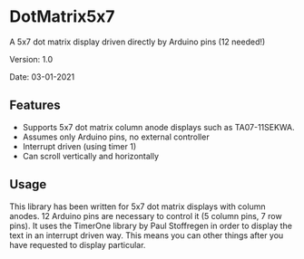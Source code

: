 # DotMatrix5x7
A 5x7 dot matrix display driven directly by Arduino pins (12 needed!)

Version: 1.0

Date:  03-01-2021

## Features

* Supports 5x7 dot matrix column anode displays such as TA07-11SEKWA.
* Assumes only Arduino pins, no external controller
* Interrupt driven (using timer 1)
* Can scroll vertically and horizontally

## Usage

This library has been written for 5x7 dot matrix displays with column anodes. 12 Arduino pins are necessary to control it (5 column pins, 7 row pins). It uses the TimerOne library by Paul Stoffregen in order to display the text in an interrupt driven way. This means you can other things after you have requested to display particular. 

